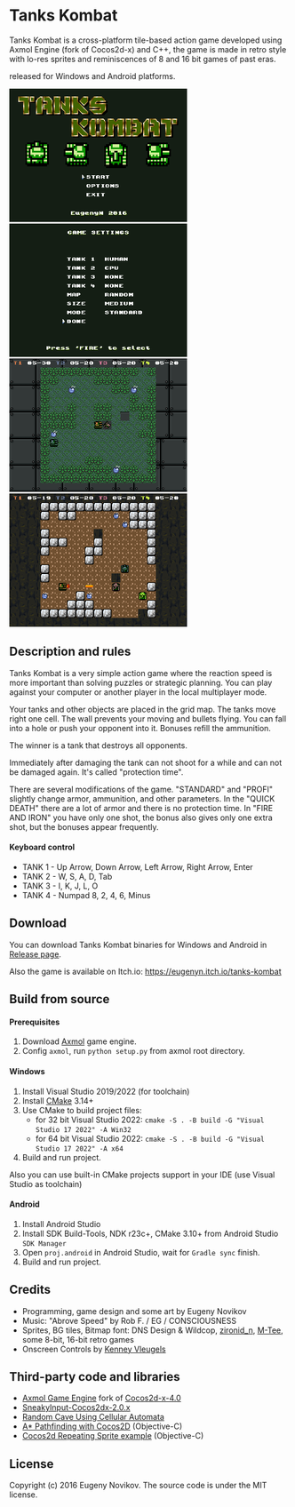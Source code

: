 # Tanks Kombat

Tanks Kombat is a cross-platform tile-based action game developed using Axmol Engine (fork of Cocos2d-x) and C++, 
the game is made in retro style with lo-res sprites and reminiscences of 8 and 16 bit games of past eras.

released for Windows and Android platforms.

![scr1](/Screenshots/scr1.png) ![scr2](/Screenshots/scr2.png)
![scr3](/Screenshots/scr3.png) ![scr4](/Screenshots/scr4.png)


## Description and rules

Tanks Kombat is a very simple action game where the reaction speed is more important than solving puzzles or strategic planning. You can play against your computer or another player in the local multiplayer mode.

Your tanks and other objects are placed in the grid map. The tanks move right one cell. The wall prevents your moving and bullets flying. You can fall into a hole or push your opponent into it. Bonuses refill the ammunition.

The winner is a tank that destroys all opponents.

Immediately after damaging the tank can not shoot for a while and can not be damaged again. It's called "protection time".

There are several modifications of the game. "STANDARD" and "PROFI" slightly change armor, ammunition, and other parameters. In the "QUICK DEATH" there are a lot of armor and there is no protection time. In "FIRE AND IRON" you have only one shot, the bonus also gives only one extra shot, but the bonuses appear frequently.

#### Keyboard control

* TANK 1 - Up Arrow, Down Arrow, Left Arrow, Right Arrow, Enter
* TANK 2 - W, S, A, D, Tab
* TANK 3 - I, K, J, L, O
* TANK 4 - Numpad 8, 2, 4, 6, Minus

## Download

You can download Tanks Kombat binaries for Windows and Android in [Release page](https://github.com/EugenyN/TanksKombat/releases).

Also the game is available on Itch.io: https://eugenyn.itch.io/tanks-kombat

## Build from source

#### Prerequisites

1. Download [Axmol](https://github.com/axmolengine/axmol) game engine.
2. Config ```axmol```, run ```python setup.py``` from axmol root directory.

#### Windows

1. Install Visual Studio 2019/2022 (for toolchain)
2. Install [CMake](https://cmake.org/) 3.14+  
3. Use CMake to build project files:
   * for 32 bit Visual Studio 2022: ```cmake -S . -B build -G "Visual Studio 17 2022" -A Win32```
   * for 64 bit Visual Studio 2022: ```cmake -S . -B build -G "Visual Studio 17 2022" -A x64```
4. Build and run project.
	
Also you can use built-in CMake projects support in your IDE (use Visual Studio as toolchain)

#### Android

1. Install Android Studio
2. Install SDK Build-Tools, NDK r23c+, CMake 3.10+ from Android Studio ```SDK Manager```
3. Open ```proj.android``` in Android Studio, wait for ```Gradle sync``` finish.
4. Build and run project.

## Credits

* Programming, game design and some art by Eugeny Novikov
* Music: "Abrove Speed" by Rob F. / EG / CONSCIOUSNESS
* Sprites, BG tiles, Bitmap font: DNS Design & Wildcop, [zironid_n](http://opengameart.org/content/tanks), [M-Tee](http://www.romhacking.net/forum/index.php?topic=16132.40), some 8-bit, 16-bit retro games
* Onscreen Controls by [Kenney Vleugels](https://www.kenney.nl/)

## Third-party code and libraries

* [Axmol Game Engine](https://github.com/axmolengine/axmol) fork of [Cocos2d-x-4.0](https://github.com/cocos2d/cocos2d-x)
* [SneakyInput-Cocos2dx-2.0.x](https://github.com/cpinan/SneakyInput-Cocos2dx-2.0.x)
* [Random Cave Using Cellular Automata](http://gamedevelopment.tutsplus.com/tutorials/generate-random-cave-levels-using-cellular-automata--gamedev-9664)
* [A* Pathfinding with Cocos2D](http://www.raywenderlich.com/4970/how-to-implement-a-pathfinding-with-cocos2d-tutorial) (Objective-C)
* [Cocos2d Repeating Sprite example](https://gist.github.com/Nolithius/6694990) (Objective-C)

## License

Copyright (c) 2016 Eugeny Novikov. The source code is under the MIT license.
